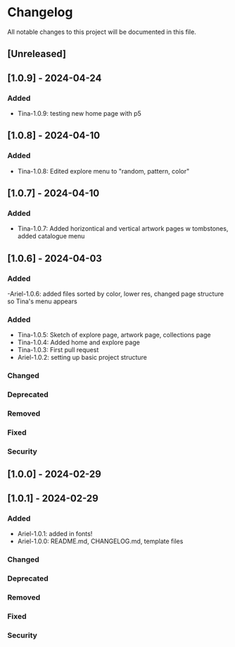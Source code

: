 # Changelog
All notable changes to this project will be documented in this file.



[Keep a Changelog]: http://keepachangelog.com/

## [Unreleased]

## [1.0.9] - 2024-04-24
### Added
- Tina-1.0.9: testing new home page with p5

## [1.0.8] - 2024-04-10
### Added
- Tina-1.0.8: Edited explore menu to "random, pattern, color"

## [1.0.7] - 2024-04-10
### Added
- Tina-1.0.7: Added horizontical and vertical artwork pages w tombstones, added catalogue menu

## [1.0.6] - 2024-04-03

### Added 
-Ariel-1.0.6: added files sorted by color, lower res, changed page structure so Tina's menu appears

### Added
- Tina-1.0.5: Sketch of explore page, artwork page, collections page
- Tina-1.0.4: Added home and explore page
- Tina-1.0.3: First pull request
- Ariel-1.0.2: setting up basic project structure

### Changed

### Deprecated

### Removed

### Fixed

### Security

## [1.0.0] - 2024-02-29

## [1.0.1] - 2024-02-29

### Added
- Ariel-1.0.1: added in fonts!
- Ariel-1.0.0: README.md, CHANGELOG.md, template files

### Changed

### Deprecated

### Removed

### Fixed

### Security



